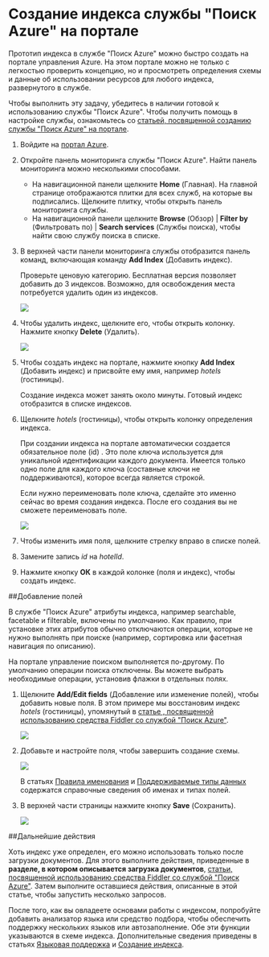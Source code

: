 <properties 
	pageTitle="Создание индекса службы &quot;Поиск Azure&quot; на портале" 
	description="Добавление индекса к службе &quot;Поиск Azure&quot; путем заполнения определений полей на портале управления" 
	services="search" 
	documentationCenter="" 
	authors="HeidiSteen" 
	manager="mblythe" 
	editor=""
    tags="azure-portal"/>

<tags 
	ms.service="search" 
	ms.devlang="rest-api" 
	ms.workload="search" 
	ms.topic="article" 
	ms.tgt_pltfrm="na" 
	ms.date="04/27/2015" 
	ms.author="heidist"/>

# Создание индекса службы "Поиск Azure" на портале

Прототип индекса в службе "Поиск Azure" можно быстро создать на портале управления Azure. На этом портале можно не только с легкостью проверить концепцию, но и просмотреть определения схемы и данные об использовании ресурсов для любого индекса, развернутого в службе.

Чтобы выполнить эту задачу, убедитесь в наличии готовой к использованию службы "Поиск Azure". Чтобы получить помощь в настройке службы, ознакомьтесь со [статьей, посвященной созданию службы "Поиск Azure" на портале](search-create-service-portal.md).

1. Войдите на [портал Azure](https://portal.azure.com).

2. Откройте панель мониторинга службы "Поиск Azure". Найти панель мониторинга можно несколькими способами.
	- На навигационной панели щелкните **Home** \(Главная\). На главной странице отображаются плитки для всех служб, на которые вы подписались. Щелкните плитку, чтобы открыть панель мониторинга службы.
	- На навигационной панели щелкните **Browse** \(Обзор\) \| **Filter by** \(Фильтровать по\) \| **Search services** \(Службы поиска\), чтобы найти свою службу поиска в списке. 

3. В верхней части панели мониторинга службы отобразится панель команд, включающая команду **Add Index** \(Добавить индекс\).
	
	Проверьте ценовую категорию. Бесплатная версия позволяет добавить до 3 индексов. Возможно, для освобождения места потребуется удалить один из индексов.

     ![][1]

4. Чтобы удалить индекс, щелкните его, чтобы открыть колонку. Нажмите кнопку **Delete** \(Удалить\).

     ![][2]

5. Чтобы создать индекс на портале, нажмите кнопку **Add Index** \(Добавить индекс\) и присвойте ему имя, например *hotels* \(гостиницы\).

	Создание индекса может занять около минуты. Готовый индекс отобразится в списке индексов.

6. Щелкните *hotels* \(гостиницы\), чтобы открыть колонку определения индекса.

	При создании индекса на портале автоматически создается обязательное поле \(id\) . Это поле ключа используется для уникальной идентификации каждого документа. Имеется только одно поле для каждого ключа \(составные ключи не поддерживаются\), которое всегда является строкой.

	Если нужно переименовать поле ключа, сделайте это именно сейчас во время создания индекса. После его создания вы не сможете переименовать поле.

	![][3]

7. Чтобы изменить имя поля, щелкните стрелку вправо в списке полей.

8. Замените запись *id* на *hotelId*.

9. Нажмите кнопку **ОК** в каждой колонке \(поля и индекс\), чтобы создать индекс.

##Добавление полей

В службе "Поиск Azure" атрибуты индекса, например searchable, facetable и filterable, включены по умолчанию. Как правило, при установке этих атрибутов обычно отключаются операции, которые не нужно выполнять при поиске \(например, сортировка или фасетная навигация по описанию\).

На портале управление поиском выполняется по-другому. По умолчанию операции поиска отключены. Вы можете выбрать необходимые операции, установив флажки в отдельных полях.

1. Щелкните **Add/Edit fields** \(Добавление или изменение полей\), чтобы добавить новые поля. В этом примере мы восстановим индекс *hotels* \(гостиницы\), упомянутый в [статье , посвященной использованию средства Fiddler со службой "Поиск Azure"](search-fiddler.md). 

	![][4]

2. Добавьте и настройте поля, чтобы завершить создание схемы.

	![][5]

	В статьях [Правила именования](https://msdn.microsoft.com/library/azure/dn857353.aspx) и [Поддерживаемые типы данных](https://msdn.microsoft.com/library/azure/dn798938.aspx) содержатся справочные сведения об именах и типах полей.

3. В верхней части страницы нажмите кнопку **Save** \(Сохранить\).

  	![][6]

##Дальнейшие действия

Хоть индекс уже определен, его можно использовать только после загрузки документов. Для этого выполните действия, приведенные в **разделе, в котором описывается загрузка документов**, [статьи, посвященной использованию средства Fiddler со службой "Поиск Azure"](search-fiddler.md). Затем выполните оставшиеся действия, описанные в этой статье, чтобы запустить несколько запросов.

После того, как вы овладеете основами работы с индексом, попробуйте добавить анализатор языка или средство подбора, чтобы обеспечить поддержку нескольких языков или автозаполнение. Обе эти функции указываются в схеме индекса. Дополнительные сведения приведены в статьях [Языковая поддержка](https://msdn.microsoft.com/elibrary/azure/dn879793.aspx) и [Создание индекса](https://msdn.microsoft.com/library/azure/dn798941.aspx).

<!--Image references-->
[1]: ./media/search-create-index-portal/AzureSearch-PortalIndex-1.PNG
[2]: ./media/search-create-index-portal/AzureSearch-PortalIndex-2.PNG
[3]: ./media/search-create-index-portal/AzureSearch-PortalIndex-3.PNG
[4]: ./media/search-create-index-portal/AzureSearch-PortalIndex-4.PNG
[5]: ./media/search-create-index-portal/AzureSearch-PortalIndex-5.PNG
[6]: ./media/search-create-index-portal/AzureSearch-PortalIndex-6.PNG
<!--HONumber=54-->